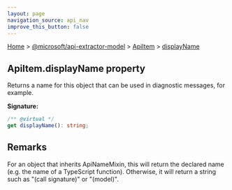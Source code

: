 ```yaml
---
layout: page
navigation_source: api_nav
improve_this_button: false
---
```



[Home](./index.md) &gt; [@microsoft/api-extractor-model](./api-extractor-model.md) &gt; [ApiItem](./api-extractor-model.apiitem.md) &gt; [displayName](./api-extractor-model.apiitem.displayname.md)

## ApiItem.displayName property

Returns a name for this object that can be used in diagnostic messages, for example.

<b>Signature:</b>

```typescript
/** @virtual */
get displayName(): string;
```

## Remarks

For an object that inherits ApiNameMixin, this will return the declared name (e.g. the name of a TypeScript function). Otherwise, it will return a string such as "(call signature)" or "(model)".

